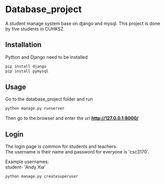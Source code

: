 Database_project
====
A student manage system base on django and mysql.
This project is done by five students in CUHKSZ.
## Installation

Python and Django need to be installed

```bash
pip install django
pip install pymysql
```

## Usage

Go to the database_project folder and run

```bash
python manage.py runserver
```

Then go to the browser and enter the url **http://127.0.0.1:8000/**


## Login

The login page is common for students and teachers.  
The username is their name and password for everyone is 'csc3170'.  

Example usernames:  
student- 'Andy Xia'  


```bash
python manage.py createsuperuser
```
